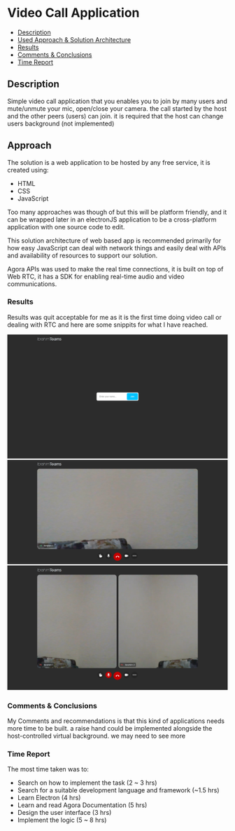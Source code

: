 # Video Call Application

- [Description](#description)
- [Used Approach & Solution Architecture](#approach)
- [Results]()
- [Comments & Conclusions]()
- [Time Report]()


## Description

Simple video call application that you enables you to join by many users and mute/unmute
your mic, open/close your camera. the call started by the host and the other peers (users) can join.
it is required that the host can change users background (not implemented)


## Approach
The solution is a web application to be hosted by any free service, it is created using:
- HTML
- CSS
- JavaScript

Too many approaches was though of but this will be platform friendly, and it can be wrapped later in an electronJS application
to be a cross-platform application with one source code to edit.

This solution architecture of web based app is recommended primarily for how easy JavaScript can deal with network things
and easily deal with APIs and availability of resources to support our solution.

Agora APIs was used to make the real time connections, it is built on top of Web RTC, it has a SDK for enabling 
real-time audio and video communications.


### Results
Results was quit acceptable for me as it is the first time doing video call or dealing with RTC
and here are some snippits for what I have reached.

![img.png](img.png)
![img_3.png](img_3.png)
![img_2.png](img_2.png)
### Comments & Conclusions
My Comments and recommendations is that this kind of applications needs more time to be built. a raise hand could be implemented alongside
the host-controlled virtual background. we may need to see more 


### Time Report

The most time taken was to:
- Search on how to implement the task (2 ~ 3 hrs)
- Search for a suitable development language and framework (~1.5 hrs)
- Learn Electron  (4 hrs)
- Learn and read Agora Documentation (5 hrs)
- Design the user interface (3 hrs)
- Implement the logic (5 ~ 8 hrs)